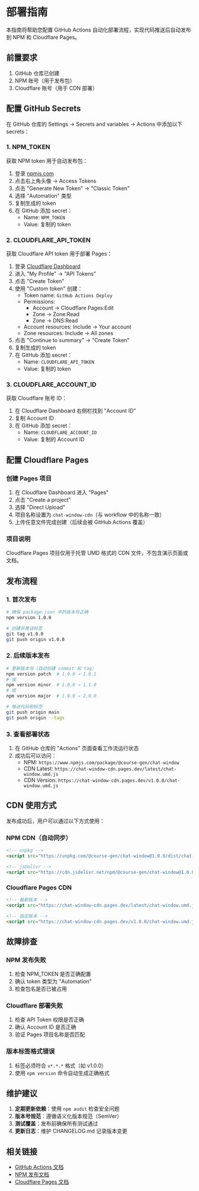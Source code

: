 # 部署指南

本指南将帮助您配置 GitHub Actions 自动化部署流程，实现代码推送后自动发布到 NPM 和 Cloudflare Pages。

## 前置要求

1. GitHub 仓库已创建
2. NPM 账号（用于发布包）
3. Cloudflare 账号（用于 CDN 部署）

## 配置 GitHub Secrets

在 GitHub 仓库的 Settings → Secrets and variables → Actions 中添加以下 secrets：

### 1. NPM_TOKEN

获取 NPM token 用于自动发布包：

1. 登录 [npmjs.com](https://www.npmjs.com/)
2. 点击右上角头像 → Access Tokens
3. 点击 "Generate New Token" → "Classic Token"
4. 选择 "Automation" 类型
5. 复制生成的 token
6. 在 GitHub 添加 secret：
   - Name: `NPM_TOKEN`
   - Value: 复制的 token

### 2. CLOUDFLARE_API_TOKEN

获取 Cloudflare API token 用于部署 Pages：

1. 登录 [Cloudflare Dashboard](https://dash.cloudflare.com/)
2. 进入 "My Profile" → "API Tokens"
3. 点击 "Create Token"
4. 使用 "Custom token" 创建：
   - Token name: `GitHub Actions Deploy`
   - Permissions:
     - Account → Cloudflare Pages:Edit
     - Zone → Zone:Read
     - Zone → DNS:Read
   - Account resources: Include → Your account
   - Zone resources: Include → All zones
5. 点击 "Continue to summary" → "Create Token"
6. 复制生成的 token
7. 在 GitHub 添加 secret：
   - Name: `CLOUDFLARE_API_TOKEN`
   - Value: 复制的 token

### 3. CLOUDFLARE_ACCOUNT_ID

获取 Cloudflare 账号 ID：

1. 在 Cloudflare Dashboard 右侧栏找到 "Account ID"
2. 复制 Account ID
3. 在 GitHub 添加 secret：
   - Name: `CLOUDFLARE_ACCOUNT_ID`
   - Value: 复制的 Account ID

## 配置 Cloudflare Pages

### 创建 Pages 项目

1. 在 Cloudflare Dashboard 进入 "Pages"
2. 点击 "Create a project"
3. 选择 "Direct Upload"
4. 项目名称设置为 `chat-window-cdn`（与 workflow 中的名称一致）
5. 上传任意文件完成创建（后续会被 GitHub Actions 覆盖）

### 项目说明

Cloudflare Pages 项目仅用于托管 UMD 格式的 CDN 文件，不包含演示页面或文档。

## 发布流程

### 1. 首次发布

```bash
# 确保 package.json 中的版本号正确
npm version 1.0.0

# 创建并推送标签
git tag v1.0.0
git push origin v1.0.0
```

### 2. 后续版本发布

```bash
# 更新版本号（自动创建 commit 和 tag）
npm version patch  # 1.0.0 → 1.0.1
# 或
npm version minor  # 1.0.0 → 1.1.0
# 或
npm version major  # 1.0.0 → 2.0.0

# 推送代码和标签
git push origin main
git push origin --tags
```

### 3. 查看部署状态

1. 在 GitHub 仓库的 "Actions" 页面查看工作流运行状态
2. 成功后可以访问：
   - NPM: `https://www.npmjs.com/package/@course-gen/chat-window`
   - CDN Latest: `https://chat-window-cdn.pages.dev/latest/chat-window.umd.js`
   - CDN Version: `https://chat-window-cdn.pages.dev/v1.0.0/chat-window.umd.js`

## CDN 使用方式

发布成功后，用户可以通过以下方式使用：

### NPM CDN（自动同步）

```html
<!-- unpkg -->
<script src="https://unpkg.com/@course-gen/chat-window@1.0.0/dist/chat-window.umd.js"></script>

<!-- jsDelivr -->
<script src="https://cdn.jsdelivr.net/npm/@course-gen/chat-window@1.0.0/dist/chat-window.umd.js"></script>
```

### Cloudflare Pages CDN

```html
<!-- 最新版本 -->
<script src="https://chat-window-cdn.pages.dev/latest/chat-window.umd.js"></script>

<!-- 指定版本 -->
<script src="https://chat-window-cdn.pages.dev/v1.0.0/chat-window.umd.js"></script>
```

## 故障排查

### NPM 发布失败

1. 检查 NPM_TOKEN 是否正确配置
2. 确认 token 类型为 "Automation"
3. 检查包名是否已被占用

### Cloudflare 部署失败

1. 检查 API Token 权限是否正确
2. 确认 Account ID 是否正确
3. 验证 Pages 项目名称是否匹配

### 版本标签格式错误

1. 标签必须符合 `v*.*.*` 格式（如 v1.0.0）
2. 使用 `npm version` 命令自动生成正确格式

## 维护建议

1. **定期更新依赖**：使用 `npm audit` 检查安全问题
2. **版本号规范**：遵循语义化版本规范（SemVer）
3. **测试覆盖**：发布前确保所有测试通过
4. **更新日志**：维护 CHANGELOG.md 记录版本变更

## 相关链接

- [GitHub Actions 文档](https://docs.github.com/en/actions)
- [NPM 发布文档](https://docs.npmjs.com/cli/v8/commands/npm-publish)
- [Cloudflare Pages 文档](https://developers.cloudflare.com/pages/)
